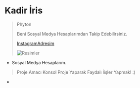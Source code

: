 # Kadir İris


> Phyton
>
> Beni Sosyal Medya Hesaplarımdan Takip Edebilirsiniz.
>
> [InstagramAdresim](https://www.instagram.com/irisakadir0/)
>
> ![Resimler](https://seeklogo.com/images/V/visual-studio-code-logo-284BC24C39-seeklogo.com.png)

* Sosyal Medya Hesaplarım.

> Proje Amacı Konsol Proje Yaparak Faydalı İişler Yapmak! :)

* 
